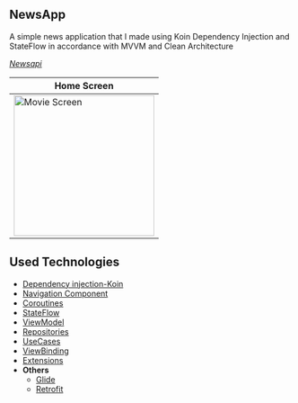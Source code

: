## NewsApp
A simple news application that I made using Koin Dependency Injection and StateFlow in accordance with MVVM and Clean Architecture

*[Newsapi](https://newsapi.org/docs/endpoints)*

| Home Screen  |
| ------------- |
| <img src="https://github.com/tugrulkara/NewsApp/blob/master/Screen/Screenshot_20230629_201506.png" width="250" title="Movie Screen">|


## Used Technologies

* [Dependency injection-Koin](https://insert-koin.io/docs/quickstart/android/)
* [Navigation Component](https://developer.android.com/guide/navigation/navigation-getting-started)
* [Coroutines](https://developer.android.com/kotlin/coroutines?hl=tr)
* [StateFlow](https://developer.android.com/kotlin/flow/stateflow-and-sharedflow?hl=tr)
* [ViewModel](https://developer.android.com/topic/libraries/architecture/viewmodel#implement)
* [Repositories](https://developer.android.com/topic/architecture#data-layer)
* [UseCases](https://developer.android.com/topic/architecture/domain-layer#use-cases-kotlin)
* [ViewBinding](https://developer.android.com/topic/libraries/view-binding)
* [Extensions](https://developer.android.com/kotlin/ktx)
* **Others**
  * [Glide](https://github.com/bumptech/glide)
  * [Retrofit](https://square.github.io/retrofit/)
